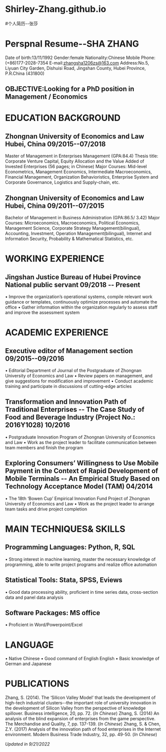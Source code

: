 # Shirley-Zhang.github.io
#个人简历--张莎
# Perspnal Resume--SHA ZHANG 
Date of birth:13/11/1992      Gender:female      Nationality:Chinese
Mobile Phone:(+86)177-2028-7354         E-mail:zhangsha1206zs@163.com 
Address:No.5, Liyuan City Garden, Dishuisi Road, Jingshan County, Hubei Province, P.R.China (431800) 
## OBJECTIVE:Looking for a PhD position in Management / Economics

# EDUCATION BACKGROUND
## Zhongnan University of Economics and Law         Hubei, China         09/2015--07/2018 
Master of Management in Enterprises Management (GPA:84.4)
Thesis title: Corporate Venture Capital, Equity Allocation and the Value Added of Invested Enterprises (56 pages; in Chinese) 
Major Courses: Mid-level Econometrics, Management Economics, Intermediate Macroeconomics, Financial Management, Organization Behavioristics, Enterprise System and Corporate Governance, Logistics and Supply-chain, etc.
## Zhongnan University of Economics and Law         Hubei, China         09/2011--07/2015 
Bachelor of Management in Business Administration (GPA:86.5/ 3.42) 
Major Courses: Microeconomics, Macroeconomics, Political Economics, Management Science, Corporate Strategy Management(bilingual), Accounting, Investment, Operation Management(bilingual), Internet and Information Security, Probability & Mathematical Statistics, etc.

# WORKING EXPERIENCE
## Jingshan Justice Bureau of Hubei Province        National public servant         09/2018 -- Present 
• Improve the organization’s operational systems, compile relevant work guidance or templates, continuously optimize processes and automate the office 
• Gather information within the organization regularly to assess staff and improve the assessment system

# ACADEMIC EXPERIENCE
## Executive editor of Management section         09/2015--09/2016 
• Editorial Department of Journal of the Postgraduate of Zhongnan University of Economics and Law 
• Review papers on management, and give suggestions for modification and improvement 
• Conduct academic training and participate in discussions of cutting-edge articles 
## Transformation and Innovation Path of Traditional Enterprises -- The Case Study of Food and Beverage Industry (Project No.: 2016Y1028)         10/2016 
• Postgraduate Innovation Program of Zhongnan University of Economics and Law 
• Work as the project leader to facilitate communication between team members and finish the program 
## Exploring Consumers’ Willingness to Use Mobile Payment in the Context of Rapid Development of Mobile Terminals -- An Empirical Study Based on Technology Acceptance Model (TAM)                                                                                                                                       04/2014
• The 18th ‘Bowen Cup’ Empirical Innovation Fund Project of Zhongnan University of Economics and Law 
• Work as the project leader to arrange team tasks and drive project completion

# MAIN TECHNIQUES& SKILLS
## Programming Languages: Python, R, SQL 
• Strong interest in machine learning, master the necessary knowledge of programming, able to write project programs and realize office automation 
## Statistical Tools: Stata, SPSS, Eviews 
• Good data processing ability, proficient in time series data, cross-section data and panel data analysis 
## Software Packages: MS office 
• Proficient in Word/Powerpoint/Excel

# LANGUAGE
• Native Chinese 
• Good command of English English 
• Basic knowledge of German and Japanese

# PUBLICATIONS
  Zhang, S. (2014). The ‘Silicon Valley Model’ that leads the development of high-tech industrial clusters--the important role of university innovation in the development of Silicon Valley from the perspective of knowledge spillover. Business intelligence, 20, pp. 72. (_In Chinese_) 
  Zhang, S. (2014) An analysis of the blind expansion of enterprises from the game perspective. The Merchandise and Quality, 7, pp. 137-139. (_In Chinese_) 
  Zhang, S. & Chen, Z.Y. (2017) Analysis of the innovation path of food enterprises in the Internet environment. Modern Business Trade Industry, 32, pp. 49-50. (_In Chinese_)

_Updated in 9/21/2022_
